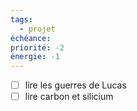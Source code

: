 ```yaml
---
tags:
  - projet
échéance:
priorité: -2
énergie: -1
---
```

- [ ] lire les guerres de Lucas
- [ ] lire carbon et silicium